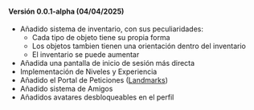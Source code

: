 #### Versión 0.0.1-alpha (04/04/2025)
- Añadido sistema de inventario, con sus peculiaridades:
  - Cada tipo de objeto tiene su propia forma
  - Los objetos tambien tienen una orientación dentro del inventario
  - El inventario se puede aumentar
- Añadida una pantalla de inicio de sesión más directa
- Implementación de Niveles y Experiencia
- Añadido el Portal de Peticiones ([Landmarks](https://caquita.app/landmarks))
- Añadido sistema de Amigos
- Añadidos avatares desbloqueables en el perfil